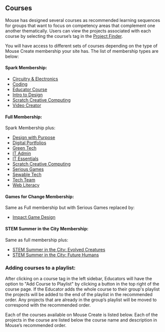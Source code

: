 ## Courses
Mouse has designed several courses as recommended learning sequences for groups that want to focus on competency areas that complement one another thematically. Users can view the projects associated with each course by selecting the course’s tag in the [Project Finder](https://create.mouse.org/projects).

You will have access to different sets of courses depending on the type of Mouse Create membership your site has. The list of membership types are below:

#### Spark Membership:

- [Circuitry & Electronics](#circuitry-electronics)
- [Coding](#coding)
- [Educator Course](#educator-course)
- [Intro to Design](#intro-to-design)
- [Scratch Creative Computing](#scratch-creative-computing)
- [Video Creator](#video-creator)

#### Full Membership:

Spark Membership plus:

- [Design with Purpose](#design-with-purpose)
- [Digital Portfolios](#digital-portfolios)
- [Green Tech](#green-tech)
- [IT Admin](#it-admin)
- [IT Essentials](#it-essentials)
- [Scratch Creative Computing](#scratch-creative-computing)
- [Serious Games](#serious-games)
- [Sewable Tech](#sewable-tech)
- [Tech Team](#tech-team)
- [Web Literacy](#web-literacy)

#### Games for Change Membership:

Same as Full membership but with Serious Games replaced by:

- [Impact Game Design](#impact-game-design)

#### STEM Summer in the City Membership:

Same as full membership plus:

- [STEM Summer in the City: Evolved Creatures](#stem-summer-in-the-city-evolved-creatures)
- [STEM Summer in the City: Future Humans](#stem-summer-in-the-city-future-humans)

### Adding courses to a playlist:

After clicking on a course tag in the left sidebar, Educators will have the option to "Add Course to Playlist" by clicking a button in the top right of the course page. If the Educator adds the whole course to their group's playlist the projects will be added to the end of the playlist in the recommended order. Any projects that are already in the group’s playlist will be moved to correspond with the recommended order.

Each of the courses available on Mouse Create is listed below. Each of the projects in the course are listed below the course name and description in Mouse’s recommended order.

